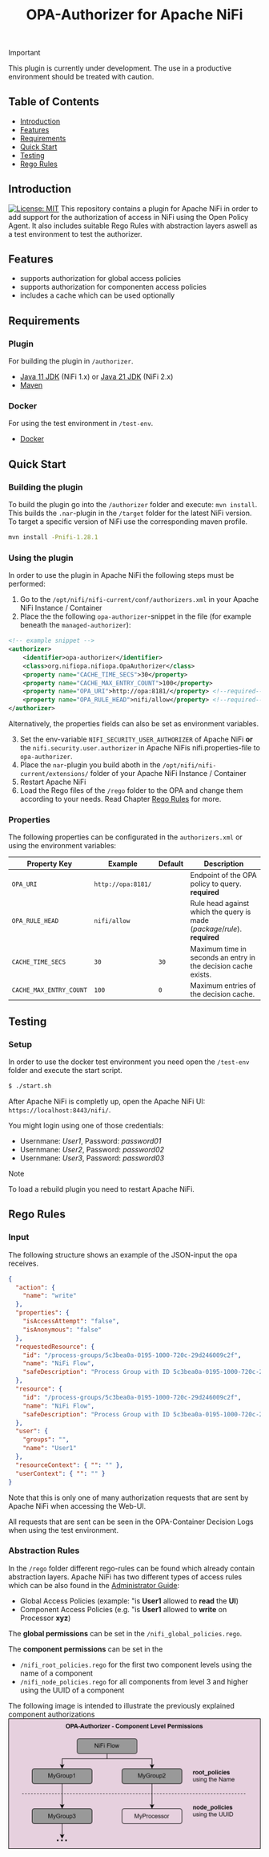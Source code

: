 <h1 align="center"> OPA-Authorizer for Apache NiFi</h1> <br>

> [!IMPORTANT]  
> This plugin is currently under development. The use in a productive environment should be treated with caution.

## Table of Contents

- [Introduction](#introduction)
- [Features](#features)
- [Requirements](#requirements)
- [Quick Start](#quick-start)
- [Testing](#testing)
- [Rego Rules](#rego-rules)


## Introduction

[![License: MIT](https://img.shields.io/badge/License-MIT-yellow.svg)](https://opensource.org/licenses/MIT)
This repository contains a plugin for Apache NiFi in order to add support for the authorization of access in NiFi using the Open Policy Agent. It also includes suitable Rego Rules with abstraction layers aswell as a test environment to test the authorizer.

## Features
* supports authorization for global access policies 
* supports authorization for componenten access policies
* includes a cache which can be used optionally


## Requirements

### Plugin
For building the plugin in ``/authorizer``.

* [Java 11 JDK](https://www.oracle.com/java/technologies/javase/jdk11-archive-downloads.html) (NiFi 1.x) or [Java 21 JDK](https://www.oracle.com/java/technologies/javase/jdk21-archive-downloads.html) (NiFi 2.x)
* [Maven](https://maven.apache.org/download.cgi)


### Docker
For using the test environment in ``/test-env``.

* [Docker](https://www.docker.com/get-docker)


## Quick Start

### Building the plugin
To build the plugin go into the ``/authorizer`` folder and execute:
````mvn install````.
This builds the ``.nar``-plugin in the ``/target`` folder for the latest NiFi version. To target a specific version of NiFi use the corresponding maven profile.
````bash
mvn install -Pnifi-1.28.1
````

### Using the plugin

In order to use the plugin in Apache NiFi the following steps must be performed:
1. Go to the ``/opt/nifi/nifi-current/conf/authorizers.xml`` in your Apache NiFi Instance / Container
2. Place the the following ``opa-authorizer``-snippet in the file (for example beneath the ``managed-authorizer``):
````xml
<!-- example snippet -->
<authorizer>
    <identifier>opa-authorizer</identifier>
    <class>org.nifiopa.nifiopa.OpaAuthorizer</class>
    <property name="CACHE_TIME_SECS">30</property>
    <property name="CACHE_MAX_ENTRY_COUNT">100</property>
    <property name="OPA_URI">http://opa:8181/</property> <!--required-->
    <property name="OPA_RULE_HEAD">nifi/allow</property> <!--required-->
</authorizer>
````
Alternatively, the properties fields can also be set as environment variables.

3. Set the env-variable ``NIFI_SECURITY_USER_AUTHORIZER`` of Apache NiFi **or** the ``nifi.security.user.authorizer`` in Apache NiFis nifi.properties-file to ``opa-authorizer``.
4. Place the ``nar``-plugin you build aboth in the ``/opt/nifi/nifi-current/extensions/`` folder of your Apache NiFi Instance / Container
5. Restart Apache NiFi
6. Load the Rego files of the ``/rego`` folder to the OPA and change them according to your needs. Read Chapter [Rego Rules](#rego-rules) for more.

### Properties
The following properties can be configurated in the ``authorizers.xml`` or using the environment variables:

| Property Key | Example | Default | Description |
| --- | --- | --- | --- |
| `OPA_URI` | `http://opa:8181/` |  | Endpoint of the OPA policy to query. **required** |
| `OPA_RULE_HEAD` | `nifi/allow` |  | Rule head against which the query is made (*package*/*rule*). **required** |
| `CACHE_TIME_SECS` | `30` | `30` | Maximum time in seconds an entry in the decision cache exists. |
| `CACHE_MAX_ENTRY_COUNT` | `100` | `0` | Maximum entries of the decision cache. |

## Testing

### Setup
In order to use the docker test environment you need open the ``/test-env`` folder and execute the start script.
```bash
$ ./start.sh
```

After Apache NiFi is completly up, open the Apache NiFi UI: ``https://localhost:8443/nifi/``.

You might login using one of those credentials:
- Usernmane: *User1*, Password: *password01*
- Usernmane: *User2*, Password: *password02*
- Usernmane: *User3*, Password: *password03*

> [!NOTE]  
> To load a rebuild plugin you need to restart Apache NiFi.


## Rego Rules

### Input
The following structure shows an example of the JSON-input the opa receives.
````json
{
  "action": { 
    "name": "write" 
  },
  "properties": { 
    "isAccessAttempt": "false", 
    "isAnonymous": "false" 
  },
  "requestedResource": {
    "id": "/process-groups/5c3bea0a-0195-1000-720c-29d246009c2f",
    "name": "NiFi Flow",
    "safeDescription": "Process Group with ID 5c3bea0a-0195-1000-720c-29d246009c2f"
  },
  "resource": {
    "id": "/process-groups/5c3bea0a-0195-1000-720c-29d246009c2f",
    "name": "NiFi Flow",
    "safeDescription": "Process Group with ID 5c3bea0a-0195-1000-720c-29d246009c2f"
  },
  "user": { 
    "groups": "", 
    "name": "User1" 
  },
  "resourceContext": { "": "" },
  "userContext": { "": "" }
}
````
Note that this is only one of many authorization requests that are sent by Apache NiFi when accessing the Web-UI.

All requests that are sent can be seen in the OPA-Container Decision Logs when using the test environment.

### Abstraction Rules
In the ``/rego`` folder different rego-rules can be found which already contain abstraction layers. Apache NiFi has two different types of access rules which can be also found in the [Administrator Guide](https://nifi.apache.org/docs/nifi-docs/html/administration-guide.html#access-policies):
- Global Access Policies (example: "is **User1** allowed to **read** the **UI**)
- Component Access Policies (e.g. "is **User1** allowed to **write** on Processor **xyz**)

The **global permissions** can be set in the ``/nifi_global_policies.rego``.

The **component permissions** can be set in the
- ``/nifi_root_policies.rego`` for the first two component levels using the name of a component
- ``/nifi_node_policies.rego`` for all components from level 3 and higher using the UUID of a component

The following image is intended to illustrate the previously explained component authorizations
![alt](/docs/readme/component-logic.svg)
